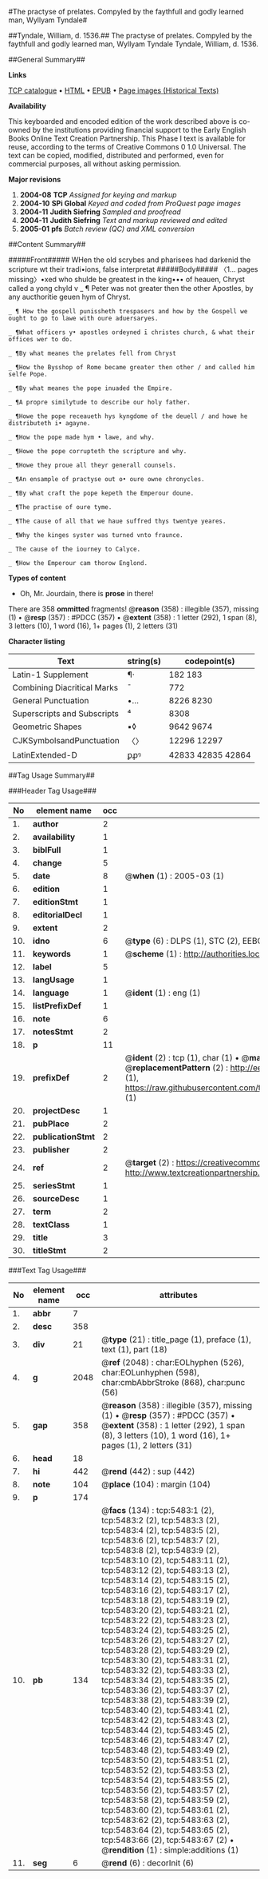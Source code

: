 #The practyse of prelates. Compyled by the faythfull and godly learned man, Wyllyam Tyndale#

##Tyndale, William, d. 1536.##
The practyse of prelates. Compyled by the faythfull and godly learned man, Wyllyam Tyndale
Tyndale, William, d. 1536.

##General Summary##

**Links**

[TCP catalogue](http://www.ota.ox.ac.uk/tcp/)  • 
[HTML](http://tei.it.ox.ac.uk/tcp/Texts-HTML/free/A14/A14151.html)  • 
[EPUB](http://tei.it.ox.ac.uk/tcp/Texts-EPUB/free/A14/A14151.epub) • 
[Page images (Historical Texts)](https://data.historicaltexts.jisc.ac.uk/view?pubId=eebo-99840938e&pageId=eebo-99840938e-5483-1)

**Availability**

This keyboarded and encoded edition of the
	       work described above is co-owned by the institutions
	       providing financial support to the Early English Books
	       Online Text Creation Partnership. This Phase I text is
	       available for reuse, according to the terms of Creative
	       Commons 0 1.0 Universal. The text can be copied,
	       modified, distributed and performed, even for
	       commercial purposes, all without asking permission.

**Major revisions**

1. __2004-08__ __TCP__ *Assigned for keying and markup*
1. __2004-10__ __SPi Global__ *Keyed and coded from ProQuest page images*
1. __2004-11__ __Judith Siefring__ *Sampled and proofread*
1. __2004-11__ __Judith Siefring__ *Text and markup reviewed and edited*
1. __2005-01__ __pfs__ *Batch review (QC) and XML conversion*

##Content Summary##

#####Front#####
WHen the old scrybes and pharisees had darkenid the scripture wt their tradi•ions, false interpretat
#####Body#####
〈1… pages missing〉•xed who shulde be greatest in the king••• of heauen, Chryst called a yong chyld v
    _ ¶ Peter was not greater then the other Apostles, by any aucthoritie geuen hym of Chryst.

    _ ¶ How the gospell punissheth trespasers and how by the Gospell we ought to go to lawe with oure aduersaryes.

    _ ¶What officers y• apostles ordeyned ī christes church, & what their offices wer to do.

    _ ¶By what meanes the prelates fell from Chryst

    _ ¶How the Bysshop of Rome became greater then other / and called him selfe Pope.

    _ ¶By what meanes the pope inuaded the Empire.

    _ ¶A propre similytude to describe our holy father.

    _ ¶Howe the pope receaueth hys kyngdome of the deuell / and howe he distributeth i• agayne.

    _ ¶How the pope made hym • lawe, and why.

    _ ¶Howe the pope corrupteth the scripture and why.

    _ ¶Howe they proue all theyr generall counsels.

    _ ¶An ensample of practyse out o• oure owne chronycles.

    _ ¶By what craft the pope kepeth the Emperour doune.

    _ ¶The practise of oure tyme.

    _ ¶The cause of all that we haue suffred thys twentye yeares.

    _ ¶Why the kinges syster was turned vnto fraunce.

    _ The cause of the iourney to Calyce.

    _ ¶How the Emperour cam thorow Englond.

**Types of content**

  * Oh, Mr. Jourdain, there is **prose** in there!

There are 358 **ommitted** fragments! 
 @__reason__ (358) : illegible (357), missing (1)  •  @__resp__ (357) : #PDCC (357)  •  @__extent__ (358) : 1 letter (292), 1 span (8), 3 letters (10), 1 word (16), 1+ pages (1), 2 letters (31)

**Character listing**


|Text|string(s)|codepoint(s)|
|---|---|---|
|Latin-1 Supplement|¶·|182 183|
|Combining             Diacritical Marks|̄|772|
|General Punctuation|•…|8226 8230|
|Superscripts             and Subscripts|⁴|8308|
|Geometric Shapes|▪◊|9642 9674|
|CJKSymbolsandPunctuation|〈〉|12296 12297|
|LatinExtended-D|ꝑꝓꝰ|42833 42835 42864|

##Tag Usage Summary##

###Header Tag Usage###

|No|element name|occ|attributes|
|---|---|---|---|
|1.|__author__|2||
|2.|__availability__|1||
|3.|__biblFull__|1||
|4.|__change__|5||
|5.|__date__|8| @__when__ (1) : 2005-03 (1)|
|6.|__edition__|1||
|7.|__editionStmt__|1||
|8.|__editorialDecl__|1||
|9.|__extent__|2||
|10.|__idno__|6| @__type__ (6) : DLPS (1), STC (2), EEBO-CITATION (1), PROQUEST (1), VID (1)|
|11.|__keywords__|1| @__scheme__ (1) : http://authorities.loc.gov/ (1)|
|12.|__label__|5||
|13.|__langUsage__|1||
|14.|__language__|1| @__ident__ (1) : eng (1)|
|15.|__listPrefixDef__|1||
|16.|__note__|6||
|17.|__notesStmt__|2||
|18.|__p__|11||
|19.|__prefixDef__|2| @__ident__ (2) : tcp (1), char (1)  •  @__matchPattern__ (2) : ([0-9\-]+):([0-9IVX]+) (1), (.+) (1)  •  @__replacementPattern__ (2) : http://eebo.chadwyck.com/downloadtiff?vid=$1&page=$2 (1), https://raw.githubusercontent.com/textcreationpartnership/Texts/master/tcpchars.xml#$1 (1)|
|20.|__projectDesc__|1||
|21.|__pubPlace__|2||
|22.|__publicationStmt__|2||
|23.|__publisher__|2||
|24.|__ref__|2| @__target__ (2) : https://creativecommons.org/publicdomain/zero/1.0/ (1), http://www.textcreationpartnership.org/docs/. (1)|
|25.|__seriesStmt__|1||
|26.|__sourceDesc__|1||
|27.|__term__|2||
|28.|__textClass__|1||
|29.|__title__|3||
|30.|__titleStmt__|2||


###Text Tag Usage###

|No|element name|occ|attributes|
|---|---|---|---|
|1.|__abbr__|7||
|2.|__desc__|358||
|3.|__div__|21| @__type__ (21) : title_page (1), preface (1), text (1), part (18)|
|4.|__g__|2048| @__ref__ (2048) : char:EOLhyphen (526), char:EOLunhyphen (598), char:cmbAbbrStroke (868), char:punc (56)|
|5.|__gap__|358| @__reason__ (358) : illegible (357), missing (1)  •  @__resp__ (357) : #PDCC (357)  •  @__extent__ (358) : 1 letter (292), 1 span (8), 3 letters (10), 1 word (16), 1+ pages (1), 2 letters (31)|
|6.|__head__|18||
|7.|__hi__|442| @__rend__ (442) : sup (442)|
|8.|__note__|104| @__place__ (104) : margin (104)|
|9.|__p__|174||
|10.|__pb__|134| @__facs__ (134) : tcp:5483:1 (2), tcp:5483:2 (2), tcp:5483:3 (2), tcp:5483:4 (2), tcp:5483:5 (2), tcp:5483:6 (2), tcp:5483:7 (2), tcp:5483:8 (2), tcp:5483:9 (2), tcp:5483:10 (2), tcp:5483:11 (2), tcp:5483:12 (2), tcp:5483:13 (2), tcp:5483:14 (2), tcp:5483:15 (2), tcp:5483:16 (2), tcp:5483:17 (2), tcp:5483:18 (2), tcp:5483:19 (2), tcp:5483:20 (2), tcp:5483:21 (2), tcp:5483:22 (2), tcp:5483:23 (2), tcp:5483:24 (2), tcp:5483:25 (2), tcp:5483:26 (2), tcp:5483:27 (2), tcp:5483:28 (2), tcp:5483:29 (2), tcp:5483:30 (2), tcp:5483:31 (2), tcp:5483:32 (2), tcp:5483:33 (2), tcp:5483:34 (2), tcp:5483:35 (2), tcp:5483:36 (2), tcp:5483:37 (2), tcp:5483:38 (2), tcp:5483:39 (2), tcp:5483:40 (2), tcp:5483:41 (2), tcp:5483:42 (2), tcp:5483:43 (2), tcp:5483:44 (2), tcp:5483:45 (2), tcp:5483:46 (2), tcp:5483:47 (2), tcp:5483:48 (2), tcp:5483:49 (2), tcp:5483:50 (2), tcp:5483:51 (2), tcp:5483:52 (2), tcp:5483:53 (2), tcp:5483:54 (2), tcp:5483:55 (2), tcp:5483:56 (2), tcp:5483:57 (2), tcp:5483:58 (2), tcp:5483:59 (2), tcp:5483:60 (2), tcp:5483:61 (2), tcp:5483:62 (2), tcp:5483:63 (2), tcp:5483:64 (2), tcp:5483:65 (2), tcp:5483:66 (2), tcp:5483:67 (2)  •  @__rendition__ (1) : simple:additions (1)|
|11.|__seg__|6| @__rend__ (6) : decorInit (6)|
